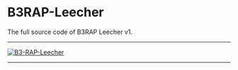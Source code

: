 # B3RAP-Leecher
The full source code of B3RAP Leecher v1.

** **
<a href="https://ibb.co/MP4SVzF"><img src="https://i.ibb.co/XFgLsnc/B3-RAP-Leecher.png" alt="B3-RAP-Leecher" border="0"></a>

** **
